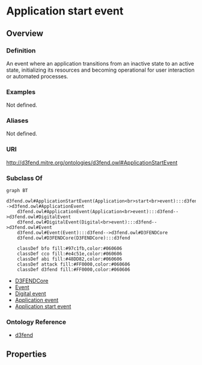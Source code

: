 # Application start event

## Overview

### Definition
An event where an application transitions from an inactive state to an active state, initializing its resources and becoming operational for user interaction or automated processes.

### Examples
Not defined.

### Aliases
Not defined.

### URI
http://d3fend.mitre.org/ontologies/d3fend.owl#ApplicationStartEvent

### Subclass Of
```mermaid
graph BT
    d3fend.owl#ApplicationStartEvent(Application<br>start<br>event):::d3fend-->d3fend.owl#ApplicationEvent
    d3fend.owl#ApplicationEvent(Application<br>event):::d3fend-->d3fend.owl#DigitalEvent
    d3fend.owl#DigitalEvent(Digital<br>event):::d3fend-->d3fend.owl#Event
    d3fend.owl#Event(Event):::d3fend-->d3fend.owl#D3FENDCore
    d3fend.owl#D3FENDCore(D3FENDCore):::d3fend
    
    classDef bfo fill:#97c1fb,color:#060606
    classDef cco fill:#e4c51e,color:#060606
    classDef abi fill:#48DD82,color:#060606
    classDef attack fill:#FF0000,color:#060606
    classDef d3fend fill:#FF0000,color:#060606
```

- [D3FENDCore](/docs/ontology/reference/model/D3FENDCore/D3FENDCore.md)
- [Event](/docs/ontology/reference/model/D3FENDCore/Event/Event.md)
- [Digital event](/docs/ontology/reference/model/D3FENDCore/Event/Digital%20event/Digital%20event.md)
- [Application event](/docs/ontology/reference/model/D3FENDCore/Event/Digital%20event/Application%20event/Application%20event.md)
- [Application start event](/docs/ontology/reference/model/D3FENDCore/Event/Digital%20event/Application%20event/Application%20start%20event/Application%20start%20event.md)


### Ontology Reference
- [d3fend](http://d3fend.mitre.org/ontologies/d3fend.owl#)

## Properties
